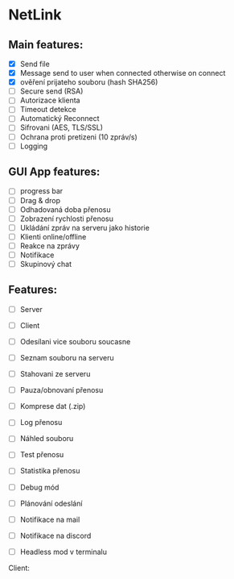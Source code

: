 # NetLink

## Main features:
- [x] Send file
- [x] Message send to user when connected otherwise on connect
- [x] ověření prijateho souboru (hash SHA256)
- [ ] Secure send (RSA)
- [ ] Autorizace klienta
- [ ] Timeout detekce
- [ ] Automatický Reconnect
- [ ] Sifrovani (AES, TLS/SSL)
- [ ] Ochrana proti pretizeni (10 zpráv/s)
- [ ] Logging

## GUI App features:
- [ ] progress bar
- [ ] Drag & drop 
- [ ] Odhadovaná doba přenosu
- [ ] Zobrazení rychlosti přenosu
- [ ] Ukládání zpráv na serveru jako historie
- [ ] Klienti online/offline
- [ ] Reakce na zprávy
- [ ] Notifikace
- [ ] Skupinový chat

## Features:
- [ ] Server
- [ ] Client
- [ ] Odesílani vice souboru soucasne
- [ ] Seznam souboru na serveru
- [ ] Stahovani ze serveru
- [ ] Pauza/obnovaní přenosu
- [ ] Komprese dat (.zip)
- [ ] Log přenosu
- [ ] Náhled souboru
- [ ] Test přenosu
- [ ] Statistika přenosu
- [ ] Debug mód
- [ ] Plánování odeslání
- [ ] Notifikace na mail
- [ ] Notifikace na discord
- [ ] Headless mod v terminalu






Client:
